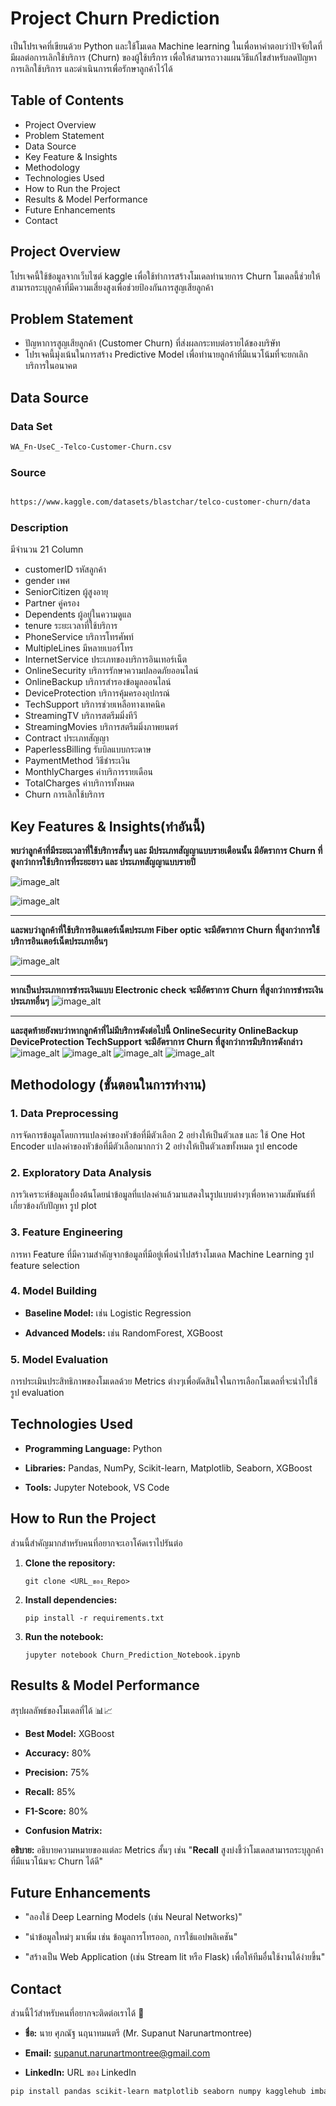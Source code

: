 # Project Churn Prediction 

เป็นโปรเจคที่เขียนด้วย Python และใช้โมเดล Machine learning ในเพื่อหาคำตอบว่าปัจจัยใดที่มีผลต่อการเลิกใช้บริการ (Churn) ของผู้ใช้บรืการ เพื่อให้สามารถวางแผนวิธีแก้ไขสำหรับลดปัญหาการเลิกใช้บริการ และดำเนินการเพื่อรักษาลูกค้าไว้ได้


## Table of Contents
* Project Overview
* Problem Statement
* Data Source
* Key Feature & Insights
* Methodology
* Technologies Used
* How to Run the Project
* Results & Model Performance
* Future Enhancements
* Contact 

## Project Overview
โปรเจคนี้ใช้ข้อมูลจากเว็บไซต์ kaggle เพื่อใช้ทำการสร้างโมเดลทำนายการ Churn โมเดลนี้ช่วยให้สามารถระบุลูกค้าที่มีความเสี่ยงสูงเพื่อช่วยป้องกันการสูญเสียลูกค้า

## Problem Statement
* ปัญหาการสูญเสียลูกค้า (Customer Churn) ที่ส่งผลกระทบต่อรายได้ของบริษัท
* โปรเจคนี้มุ่งเน้นในการสร้าง Predictive Model เพื่อทำนายลูกค้าที่มีแนวโน้มที่จะยกเลิกบริการในอนาคต

## Data Source

### Data Set 
```bash
WA_Fn-UseC_-Telco-Customer-Churn.csv
```


### Source

```bash

https://www.kaggle.com/datasets/blastchar/telco-customer-churn/data

```
### Description 
มีจำนวน 21 Column
* customerID  รหัสลูกค้า
* gender เพศ
* SeniorCitizen ผู้สูงอายุ
* Partner คู่ครอง
* Dependents ผู้อยู่ในความดูแล
* tenure ระยะเวลาที่ใช้บริการ
* PhoneService บริการโทรศัพท์
* MultipleLines มีหลายเบอร์โทร
* InternetService ประเภทของบริการอินเทอร์เน็ต
* OnlineSecurity บริการรักษาความปลอดภัยออนไลน์
* OnlineBackup บริการสำรองข้อมูลออนไลน์
* DeviceProtection บริการคุ้มครองอุปกรณ์
* TechSupport บริการช่วยเหลือทางเทคนิค
* StreamingTV บริการสตรีมมิ่งทีวี
* StreamingMovies บริการสตรีมมิ่งภาพยนตร์
* Contract ประเภทสัญญา
* PaperlessBilling รับบิลแบบกระดาษ
* PaymentMethod วิธีชำระเงิน
* MonthlyCharges ค่าบริการรายเดือน
* TotalCharges ค่าบริการทั้งหมด
* Churn การเลิกใช้บริการ

## Key Features & Insights(ทำอันนี้)

**พบว่าลูกค้าที่มีระยะเวลาที่ใช้บริการสั้นๆ และ มีประเภทสัญญาแบบรายเดือนนั้น มีอัตราการ Churn ที่สูงกว่าการใช้บริการที่ระยะยาว และ ประเภทสัญญาแบบรายปี**

![image_alt](https://github.com/Alanno25/Project-Churn-prediction/blob/2971766ce4764ddf2bfda496f038f5328d999437/tenure%20churn.png)

![image_alt](https://github.com/Alanno25/Project-Churn-prediction/blob/908ac5dd568e85eeb3e518104442876c85b37f50/contract%20Churn.png)

---

**และพบว่าลูกค้าที่ใช้บริการอินเตอร์เน็ตประเภท Fiber optic จะมีอัตราการ Churn ที่สูงกว่าการใช้บริการอินเตอร์เน็ตประเภทอื่นๆ**

![image_alt](https://github.com/Alanno25/Project-Churn-prediction/blob/d4cdf845b2d9243fac286bef1e365081f42f21f6/Internet%20service%20Churn.png)

---
**หากเป็นประเภทการชำระเงินแบบ Electronic check จะมีอัตราการ Churn ที่สูงกว่าการชำระเงินประเภทอื่นๆ**
![image_alt](https://github.com/Alanno25/Project-Churn-prediction/blob/bd553eac3fb885ecf4d69986b4f2fde8a649bba3/payment%20method%20Churn.png)

---

**และสุดท้ายยังพบว่าหากลูกค้าที่ไม่มีบริการดังต่อไปนี้ OnlineSecurity  OnlineBackup DeviceProtection TechSupport จะมีอัตราการ Churn ที่สูงกว่าการมีบริการดังกล่าว**
![image_alt](https://github.com/Alanno25/Project-Churn-prediction/blob/76ed70e98fa7011dfb0103d7c292ea47b0a3c0db/online%20sec%20Churn.png)
![image_alt](https://github.com/Alanno25/Project-Churn-prediction/blob/3cf72d3641705412579d4cca193a8a9e7c633c3f/Online%20backup%20Churn.png)
![image_alt]()
![image_alt]()

## Methodology (ขั้นตอนในการทำงาน)

### 1. Data Preprocessing
การจัดการข้อมูลโดยการแปลงค่าของหัวข้อที่มีตัวเลือก 2 อย่างให้เป็นตัวเลข และ ใช้ One Hot Encoder แปลงค่าของหัวข้อที่มีตัวเลือกมากกว่า 2 อย่างให้เป็นตัวเลขทั้งหมด
รูป encode

### 2. Exploratory Data Analysis 
การวิเคราะห์ข้อมูลเบื้องต้นโดยนำข้อมูลที่แปลงค่าแล้วมาแสดงในรูปแบบต่างๆเพื่อหาความสัมพันธ์ที่เกี่ยวข้องกับปัญหา
รูป plot


### 3. Feature Engineering 
การหา Feature ที่มีความสำคัญจากข้อมูลที่มีอยู่เพื่อนำไปสร้างโมเดล Machine Learning
รูป feature selection 

### 4. Model Building
-   **Baseline Model:** เช่น Logistic Regression
    
-   **Advanced Models:** เช่น RandomForest, XGBoost

### 5. Model Evaluation
การประเมินประสิทธิภาพของโมเดลด้วย Metrics ต่างๆเพื่อตัดสินใจในการเลือกโมเดลที่จะนำไปใช้
รูป evaluation

## Technologies Used

-   **Programming Language:** Python
    
-   **Libraries:** Pandas, NumPy, Scikit-learn, Matplotlib, Seaborn, XGBoost
    
-   **Tools:** Jupyter Notebook, VS Code


## **How to Run the Project**

ส่วนนี้สำคัญมากสำหรับคนที่อยากจะเอาโค้ดเราไปรันต่อ

1.  **Clone the repository:**
    ```
    git clone <URL_ของ_Repo>
    
    ```
    
2.  **Install dependencies:**
    ```
    pip install -r requirements.txt
    
    ```
    
3.  **Run the notebook:**
    ```
    jupyter notebook Churn_Prediction_Notebook.ipynb
    
    ```
## **Results & Model Performance**

สรุปผลลัพธ์ของโมเดลที่ได้ 📊📈

-   **Best Model:** XGBoost
    
-   **Accuracy:** 80%
    
-   **Precision:** 75%
    
-   **Recall:** 85%
    
-   **F1-Score:** 80%
    
-   **Confusion Matrix:**
    

**อธิบาย:** อธิบายความหมายของแต่ละ Metrics สั้นๆ เช่น "**Recall** สูงบ่งชี้ว่าโมเดลสามารถระบุลูกค้าที่มีแนวโน้มจะ Churn ได้ดี"


## Future Enhancements

-   "ลองใช้ Deep Learning Models (เช่น Neural Networks)"
    
-   "นำข้อมูลใหม่ๆ มาเพิ่ม เช่น ข้อมูลการโทรออก, การใช้แอปพลิเคชัน"
    
-   "สร้างเป็น Web Application (เช่น Stream lit หรือ Flask) เพื่อให้ทีมอื่นใช้งานได้ง่ายขึ้น"

## Contact

ส่วนนี้ไว้สำหรับคนที่อยากจะติดต่อเราได้ 📩

-   **ชื่อ:** นาย ศุภณัฐ นฤนาทมนตรี  (Mr. Supanut Narunartmontree)
    
-   **Email:** supanut.narunartmontree@gmail.com
    
-   **LinkedIn:** URL ของ LinkedIn

```bash
pip install pandas scikit-learn matplotlib seaborn numpy kagglehub imbalanced-learn xgboost
```
